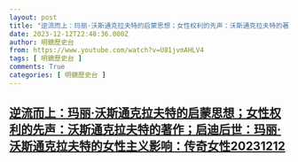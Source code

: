 ```yaml
---
layout: post
title: "逆流而上：玛丽·沃斯通克拉夫特的启蒙思想；女性权利的先声：沃斯通克拉夫特的著作；启迪后世：玛丽·沃斯通克拉夫特的女性主义影响：传奇女性20231212"
date: 2023-12-12T22:48:36.000Z
author: 明鏡歷史台
from: https://www.youtube.com/watch?v=U81jvmAHLV4
tags: [ 明鏡歷史台 ]
comments: True
categories: [ 明鏡歷史台 ]
---
```

<!--1702421316000-->
[逆流而上：玛丽·沃斯通克拉夫特的启蒙思想；女性权利的先声：沃斯通克拉夫特的著作；启迪后世：玛丽·沃斯通克拉夫特的女性主义影响：传奇女性20231212](https://www.youtube.com/watch?v=U81jvmAHLV4)
------

<div>

</div>
